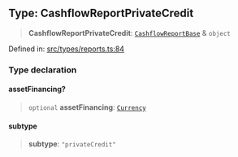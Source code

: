 
## Type: CashflowReportPrivateCredit

> **CashflowReportPrivateCredit**: [`CashflowReportBase`](#type-cashflowreportbase) & `object`

Defined in: [src/types/reports.ts:84](https://github.com/centrifuge/centrifuge-sdk/blob/e8ba8663632aeb3b16074665a356e75ab51e8c4b/src/types/reports.ts#L84)

### Type declaration

#### assetFinancing?

> `optional` **assetFinancing**: [`Currency`](#class-currency)

#### subtype

> **subtype**: `"privateCredit"`

